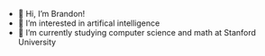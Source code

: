 - 👋 Hi, I’m Brandon!
- 👀 I’m interested in artifical intelligence
- 🌱 I’m currently studying computer science and math at Stanford University

<!---
brandonkunitzer/brandonkunitzer is a ✨ special ✨ repository because its `README.md` (this file) appears on your GitHub profile.
You can click the Preview link to take a look at your changes.
--->
